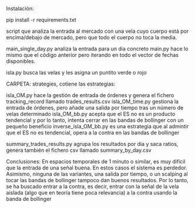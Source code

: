Instalación:

pip install -r requirements.txt

script que analiza la entrada al mercado con una vela cuyo cuerpo está por encima/debajo de mercado, pero que todo el cuerpo no toca la media.

main_single_day.py analiza la entrada para un dia concreto
main.py hace lo mismo que el código anterior pero iterando en todo el vector de fechas disponibles.



isla.py  busca las velas y les asigna un puntito verde o rojo

CARPETA: strategies, cotiene las estrategias:

isla_OM.py hace la gestión de entrada de órdenes y genera el fichero tracking_record llamado trades_results.csv
isla_OM_time.py gestiona la entrada de órdenes, pero añade una salida por tiempo tras un número de velas determinado
isla_OM_bb.py acepta que el ES no es un producto tendencial y por lo tanto, intenta cerrar en las bandas de bollinger con un pequeño beneficio
inverse_isla_OM_bb.py es una estrategia que al admintir que el ES no es tendencial, opera a la contra en las bandas de bollinger


summary_trades_results.py agrupa los resultados por dia y saca ratios, genera también el fichero csv llamado summary_by_day.csv



Conclusiones: En espacios temporales de 1 minuto o similar, es muy difícil que la entrada de una señal buena. En estos casos el sistema es perdedor.
Asimismo, ninguna de las variantes, una salida por tiempo, o un scalping al tocar las bandas de bollinger tampoco dan buenos resultados. Por lo tanto, se ha buscado entrar a la contra, es decir, entrar con la señal de la vela aislada (algo que en teoría tiene poca relevancia) a la contra usando la banda de bollinger


